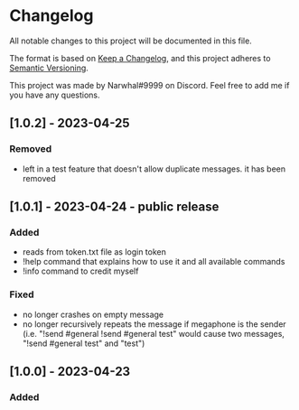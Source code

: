 # Changelog

All notable changes to this project will be documented in this file.

The format is based on [Keep a Changelog](https://keepachangelog.com/en/1.0.0/),
and this project adheres to [Semantic Versioning](https://semver.org/spec/v2.0.0.html).

This project was made by Narwhal#9999 on Discord. Feel free to add me if you have any questions.

## [1.0.2] - 2023-04-25

### Removed

- left in a test feature that doesn't allow duplicate messages. it has been removed

## [1.0.1] - 2023-04-24 - public release

### Added
- reads from token.txt file as login token
- !help command that explains how to use it and all available commands
- !info command to credit myself

### Fixed

- no longer crashes on empty message
- no longer recursively repeats the message if megaphone is the sender (i.e. "!send #general !send #general test" would cause two messages, "!send #general test" and "test")


## [1.0.0] - 2023-04-23

### Added
